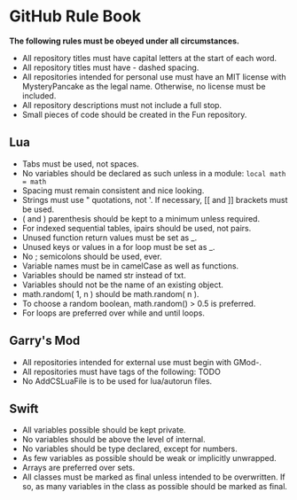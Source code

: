 # GitHub Rule Book
**The following rules must be obeyed under all circumstances.**
- All repository titles must have capital letters at the start of each word.
- All repository titles must have - dashed spacing.
- All repositories intended for personal use must have an MIT license with MysteryPancake as the legal name. Otherwise, no license must be included.
- All repository descriptions must not include a full stop.
- Small pieces of code should be created in the Fun repository.

## Lua
- Tabs must be used, not spaces.
- No variables should be declared as such unless in a module: ```local math = math```
- Spacing must remain consistent and nice looking.
- Strings must use " quotations, not '. If necessary, [[ and ]] brackets must be used.
- ( and ) parenthesis should be kept to a minimum unless required.
- For indexed sequential tables, ipairs should be used, not pairs.
- Unused function return values must be set as _.
- Unused keys or values in a for loop must be set as _.
- No ; semicolons should be used, ever.
- Variable names must be in camelCase as well as functions.
- Variables should be named str instead of txt.
- Variables should not be the name of an existing object.
- math.random( 1, n ) should be math.random( n ).
- To choose a random boolean, math.random() > 0.5 is preferred.
- For loops are preferred over while and until loops.

## Garry's Mod
- All repositories intended for external use must begin with GMod-.
- All repositories must have tags of the following: TODO
- No AddCSLuaFile is to be used for lua/autorun files.

## Swift
- All variables possible should be kept private.
- No variables should be above the level of internal.
- No variables should be type declared, except for numbers.
- As few variables as possible should be weak or implicitly unwrapped.
- Arrays are preferred over sets.
- All classes must be marked as final unless intended to be overwritten. If so, as many variables in the class as possible should be marked as final.
